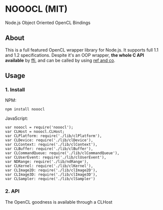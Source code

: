 # NOOOCL (MIT)
Node.js Object Oriented OpenCL Bindings

## About

This is a full featured OpenCL wrapper library for Node.js. It supports full 1.1 and 1.2 specifications. Despite it's an OOP wrapper, **the whole C API available** by [ffi](https://www.npmjs.com/package/ffi), and can be called by using [ref and co](https://www.npmjs.com/package/ref).

## Usage

### 1. Install

NPM:

    npm install nooocl

JavaScript:

    var nooocl = require('nooocl');
    var CLHost = nooocl.CLHost;
    var CLPlatform: require('./lib/clPlatform'),
    var CLDevice: require('./lib/clDevice'),
    var CLContext: require('./lib/clContext'),
    var CLBuffer: require('./lib/clBuffer'),
    var CLCommandQueue: require('./lib/clCommandQueue'),
    var CLUserEvent: require('./lib/clUserEvent'),
    var NDRange: require('./lib/ndRange'),
    var CLKernel: require('./lib/clKernel'),
    var CLImage2D: require('./lib/clImage2D'),
    var CLImage3D: require('./lib/clImage3D'),
    var CLSampler: require('./lib/clSampler')

### 2. API

The OpenCL goodness is available through a CLHost
